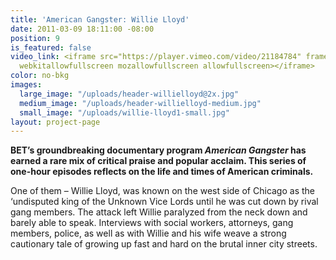 ```yaml
---
title: 'American Gangster: Willie Lloyd'
date: 2011-03-09 18:11:00 -08:00
position: 9
is_featured: false
video_link: <iframe src="https://player.vimeo.com/video/21184784" frameborder="0"
  webkitallowfullscreen mozallowfullscreen allowfullscreen></iframe>
color: no-bkg
images:
  large_image: "/uploads/header-willielloyd@2x.jpg"
  medium_image: "/uploads/header-willielloyd-medium.jpg"
  small_image: "/uploads/willie-lloyd1-small.jpg"
layout: project-page
---
```


**BET’s groundbreaking documentary program *American Gangster* has earned a rare mix of critical praise and popular acclaim. This series of one-hour episodes reflects on the life and times of American criminals.**

One of them – Willie Lloyd, was known on the west side of Chicago as the ‘undisputed king of the Unknown Vice Lords until he was cut down by rival gang members. The attack left Willie paralyzed from the neck down and barely able to speak. Interviews with social workers, attorneys, gang members, police, as well as with Willie and his wife weave a strong cautionary tale of growing up fast and hard on the brutal inner city streets.
